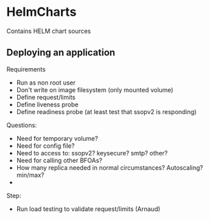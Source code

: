 # HelmCharts
Contains HELM chart sources







## Deploying an application

Requirements
- Run as non root user
- Don't write on image filesystem (only mounted volume)
- Define request/limits
- Define liveness probe
- Define readiness probe (at least test that ssopv2 is responding)


Questions:
- Need for temporary volume?
- Need for config file?
- Need to access to: ssopv2? keysecure? smtp? other?
- Need for calling other BFOAs?
- How many replica needed in normal circumstances? Autoscaling? min/max?
-

Step:
- Run load testing to validate request/limits (Arnaud)